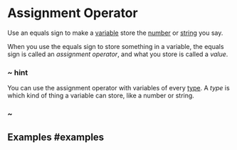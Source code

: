 # Assignment Operator

Use an equals sign to make a [variable](/blocks/variables/var) store the [number](/reference/types/number) 
or [string](/reference/types/string) you say.

When you use the equals sign to store something in a variable, the equals sign is called
an *assignment operator*, and what you store is called a *value*.

### ~ hint

You can use the assignment operator with variables of 
every [type](/reference/types). A *type* is which kind of thing
a variable can store, like a number or string.

### ~

## Examples #examples

